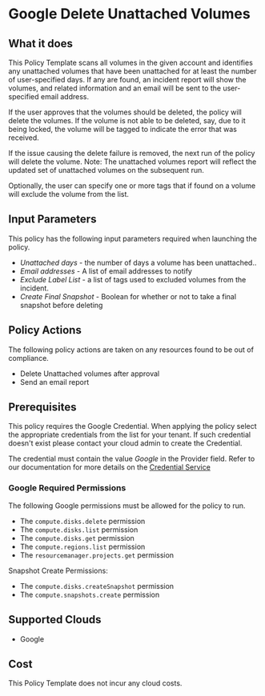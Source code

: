 # Google Delete Unattached Volumes

## What it does

This Policy Template scans all volumes in the given account and identifies any unattached volumes that have been unattached for at least the number of user-specified days. If any are found, an incident report will show the volumes, and related information and an email will be sent to the user-specified email address.

If the user approves that the volumes should be deleted, the policy will delete the volumes.
If the volume is not able to be deleted, say, due to it being locked, the volume will be tagged to indicate the error that was received.

If the issue causing the delete failure is removed, the next run of the policy will delete the volume.
Note: The unattached volumes report will reflect the updated set of unattached volumes on the subsequent run.

Optionally, the user can specify one or more tags that if found on a volume will exclude the volume from the list.

## Input Parameters

This policy has the following input parameters required when launching the policy.

- *Unattached days* - the number of days a volume has been unattached..
- *Email addresses* - A list of email addresses to notify
- *Exclude Label List* - a list of tags used to excluded volumes from the incident.
- *Create Final Snapshot* - Boolean for whether or not to take a final snapshot before deleting

## Policy Actions

The following policy actions are taken on any resources found to be out of compliance.

- Delete Unattached volumes after approval
- Send an email report

## Prerequisites

This policy requires the Google Credential.  When applying the policy select the appropriate credentials
from the list for your tenant.  If such credential doesn't exist please contact your cloud admin to create the Credential.

The credential must contain the value *Google* in the Provider field.
Refer to our documentation for more details on the [Credential Service](https://docs.rightscale.com/policies/users/guides/credential_management.html)

### Google Required Permissions

The following Google permissions must be allowed for the policy to run.

- The `compute.disks.delete` permission
- The `compute.disks.list` permission
- The `compute.disks.get` permission
- The `compute.regions.list` permission
- The `resourcemanager.projects.get` permission

Snapshot Create Permissions:

- The `compute.disks.createSnapshot` permission
- The `compute.snapshots.create` permission

## Supported Clouds

- Google

## Cost

This Policy Template does not incur any cloud costs.
